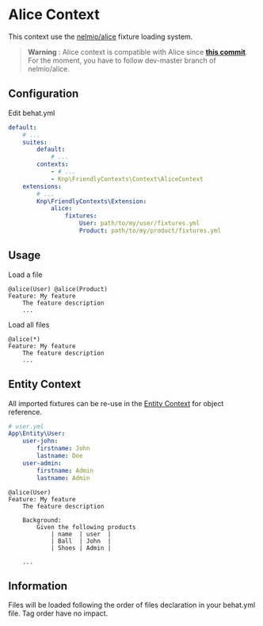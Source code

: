 Alice Context
=============
This context use the [nelmio/alice](https://github.com/nelmio/alice) fixture loading system.

>**Warning** : Alice context is compatible with Alice since **[this commit](https://github.com/nelmio/alice/commit/ae478b9f8abe587c30454b8ad93505642f93a42e)**. For the moment, you have to follow dev-master branch of nelmio/alice.


Configuration
-------------
Edit behat.yml
```yaml
default:
    # ...
    suites:
        default:
            # ...
        contexts:
            - # ...
            - Knp\FriendlyContexts\Context\AliceContext
    extensions:
        # ...
        Knp\FriendlyContexts\Extension:
            alice:
                fixtures:
                    User: path/to/my/user/fixtures.yml
                    Product: path/to/my/product/fixtures.yml
```

Usage
-----
Load a file

```gherkin
@alice(User) @alice(Product)
Feature: My feature
    The feature description
    ...
```

Load all files 

```gherkin
@alice(*)
Feature: My feature
    The feature description
    ...
```

Entity Context
--------------

All imported fixtures can be re-use in the [Entity Context](context-entity.md) for object reference.
```yaml
# user.yml
App\Entity\User:
    user-john:
        firstname: John
        lastname: Doe
    user-admin:
        firstname: Admin
        lastname: Admin
```

```gherkin
@alice(User)
Feature: My feature
    The feature description
    
    Background:
        Given the following products
            | name  | user  |
            | Ball  | John  |
            | Shoes | Admin |
            
    ...
```

Information
-----------

Files will be loaded following the order of files declaration in your behat.yml file. Tag order have no impact.
